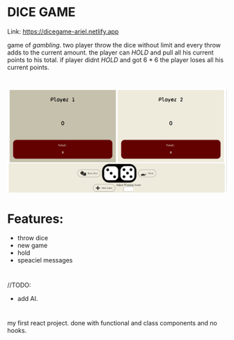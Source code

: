# DICE GAME

Link: https://dicegame-ariel.netlify.app

game of *gambling*. two player throw the dice without limit and every throw adds to the current amount.
the player can *HOLD* and pull all his current points to his total. if player didnt *HOLD* and got 6 * 6 the player loses all his current points.

#
![alt text](https://github.com/ArielMoi/Dice_Game/blob/main/screen_shot.png)

# Features:
- throw dice
- new game
- hold
- speaciel messages

# 
//TODO:
- add AI.

# 
my first react project. done with functional and class components and no hooks. 
